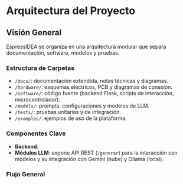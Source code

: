 # Arquitectura del Proyecto

## Visión General
EspressIDEA se organiza en una arquitectura modular que separa documentación, software, modelos y pruebas.

### Estructura de Carpetas
- `/docs/`: documentación extendida, notas técnicas y diagramas.  
- `/hardware/`: esquemas eléctricos, PCB y diagramas de conexión.  
- `/software/`: código fuente (backend Flask, scripts de interacción, microcontrolador).  
- `/models/`: prompts, configuraciones y modelos de LLM.  
- `/tests/`: pruebas unitarias y de integración.  
- `/examples/`: ejemplos de uso de la plataforma.  

### Componentes Clave
- **Backend**:  
- **Módulos LLM**:  expone API REST (`/generar`) para la interacción con modelos y su integración con Gemini (nube) y Ollama (local).  


### Flujo General

